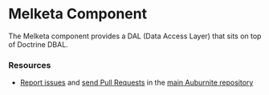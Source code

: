 # Melketa Component

The Melketa component provides a DAL (Data Access Layer) that sits on top of
Doctrine DBAL.

### Resources

* [Report issues](https://github.com/Auburnite/Auburnite/issues) and
  [send Pull Requests](https://github.com/Auburnite/Auburnite/pulls)
  in the [main Auburnite repository](https://github.com/Auburnite/Auburnite)

